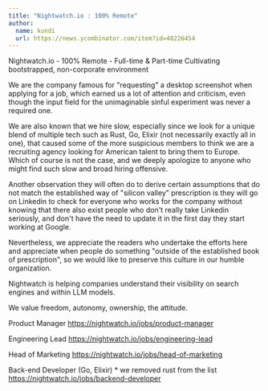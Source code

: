 ```yaml
---
title: "Nightwatch.io : 100% Remote"
author:
  name: kundi
  url: https://news.ycombinator.com/item?id=40226454
---
```

Nightwatch.io - 100% Remote - Full-time &amp; Part-time Cultivating bootstrapped, non-corporate environment

We are the company famous for &quot;requesting&quot; a desktop screenshot when applying for a job, which earned us a lot of attention and criticism, even though the input field for the unimaginable sinful experiment was never a required one.

We are also known that we hire slow, especially since we look for a unique blend of multiple tech such as Rust, Go, Elixir (not necessarily exactly all in one), that caused some of the more suspicious members to think we are a recruiting agency looking for American talent to bring them to Europe. Which of course is not the case, and we deeply apologize to anyone who might find such slow and broad hiring offensive.

Another observation they will often do to derive certain assumptions that do not match the established way of &quot;silicon valley&quot; prescription is they will go on Linkedin to check for everyone who works for the company without knowing that there also exist people who don&#x27;t really take Linkedin seriously, and don&#x27;t have the need to update it in the first day they start working at Google.

Nevertheless, we appreciate the readers who undertake the efforts here and appreciate when people do something &quot;outside of the established book of prescription&quot;, so we would like to preserve this culture in our humble organization.

Nightwatch is helping companies understand their visibility on search engines and within LLM models.

We value freedom, autonomy, ownership, the attitude.

Product Manager
<a href="https:&#x2F;&#x2F;nightwatch.io&#x2F;jobs&#x2F;product-manager" rel="nofollow">https:&#x2F;&#x2F;nightwatch.io&#x2F;jobs&#x2F;product-manager</a>

Engineering Lead
<a href="https:&#x2F;&#x2F;nightwatch.io&#x2F;jobs&#x2F;engineering-lead" rel="nofollow">https:&#x2F;&#x2F;nightwatch.io&#x2F;jobs&#x2F;engineering-lead</a>

Head of Marketing
<a href="https:&#x2F;&#x2F;nightwatch.io&#x2F;jobs&#x2F;head-of-marketing" rel="nofollow">https:&#x2F;&#x2F;nightwatch.io&#x2F;jobs&#x2F;head-of-marketing</a>

Back-end Developer (Go, Elixir) * we removed rust from the list
<a href="https:&#x2F;&#x2F;nightwatch.io&#x2F;jobs&#x2F;backend-developer" rel="nofollow">https:&#x2F;&#x2F;nightwatch.io&#x2F;jobs&#x2F;backend-developer</a>
